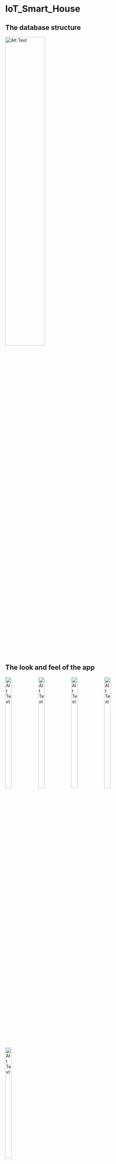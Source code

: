 # IoT_Smart_House

## The database structure
<img src="https://github.com/user-attachments/assets/7f599a87-35d0-4ffb-a219-7f7d25be05a5" alt="Alt Text" style="width:50%; height:50%;">

## The look and feel of the app
<img src="https://github.com/user-attachments/assets/cab6ec4d-05de-4217-ab44-5d6b08e4e52c" alt="Alt Text" style="width:20%; height:30%;">
<img src="https://github.com/user-attachments/assets/fc0b159a-8736-435a-b1f1-4ef0b3d9026b" alt="Alt Text" style="width:20%; height:30%;">
<img src="https://github.com/user-attachments/assets/07ad4c20-6f72-4cd3-b425-b2cf83b17a72" alt="Alt Text" style="width:20%; height:30%;">
<img src="https://github.com/user-attachments/assets/746aabac-b9ef-4600-949d-82c12a249913" alt="Alt Text" style="width:20%; height:30%;">
<img src="https://github.com/user-attachments/assets/9be1abf4-ec14-4e6e-bb34-b33edb488c6c" alt="Alt Text" style="width:20%; height:30%;">
